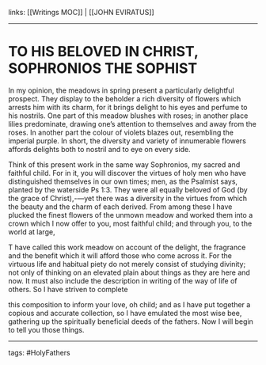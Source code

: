  links: [[Writings MOC]] | [[JOHN EVIRATUS]]
 
 ---

# TO HIS BELOVED IN CHRIST, SOPHRONIOS THE SOPHIST  
 
In my opinion, the meadows in spring present a particularly delightful prospect. They display to the beholder a rich diversity of flowers which arrests him with its charm, for it brings delight to his eyes and perfume to his nostrils. One part of this meadow blushes with roses; in another place lilies predominate, drawing one’s attention to themselves and away from the roses. In another part the colour of violets blazes out, resembling the imperial purple. In short, the diversity and variety of innumerable flowers affords delights both to nostril and to eye on every side.  
 
Think of this present work in the same way Sophronios, my sacred and faithful child. For in it, you will discover the virtues of holy men who have distinguished themselves in our own times; men, as the Psalmist says, planted by the waterside Ps 1:3. They were all equally beloved of God (by the grace of Christ),-—yet there was a diversity in the virtues from which the beauty and the charm of each derived. From among these I have plucked the finest flowers of the unmown meadow and worked them into a crown which I now offer to you, most faithful child; and through you, to the world at large,  
 
T have called this work meadow on account of the delight, the fragrance and the benefit which it will afford those who come across it. For the virtuous life and habitual piety do not merely consist of studying divinity; not only of thinking on an elevated plain about things as they are here and now. It must also include the description in writing of the way of life of others. So I have striven to complete  
 
this composition to inform your love, oh child; and as I have put together a copious and accurate collection, so I have emulated the most wise bee, gathering up the spiritually beneficial deeds of the fathers. Now I will begin to tell you those things.  

---
tags: #HolyFathers 